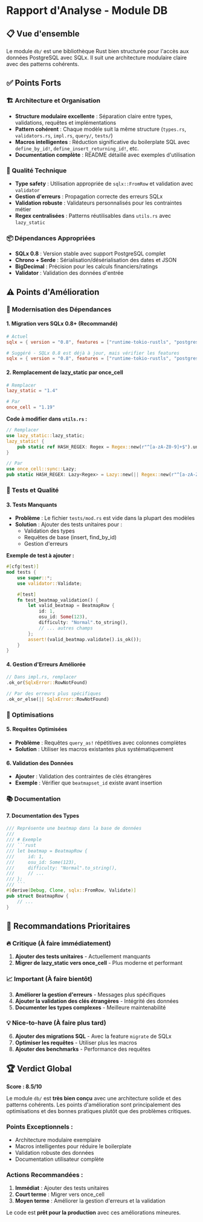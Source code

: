 # Rapport d'Analyse - Module DB

## 📋 Vue d'ensemble

Le module `db/` est une bibliothèque Rust bien structurée pour l'accès aux données PostgreSQL avec SQLx. Il suit une architecture modulaire claire avec des patterns cohérents.

## ✅ Points Forts

### 🏗️ Architecture et Organisation
- **Structure modulaire excellente** : Séparation claire entre types, validations, requêtes et implémentations
- **Pattern cohérent** : Chaque modèle suit la même structure (`types.rs`, `validators.rs`, `impl.rs`, `query/`, `tests/`)
- **Macros intelligentes** : Réduction significative du boilerplate SQL avec `define_by_id!`, `define_insert_returning_id!`, etc.
- **Documentation complète** : README détaillé avec exemples d'utilisation

### 🔧 Qualité Technique
- **Type safety** : Utilisation appropriée de `sqlx::FromRow` et validation avec `validator`
- **Gestion d'erreurs** : Propagation correcte des erreurs SQLx
- **Validation robuste** : Validateurs personnalisés pour les contraintes métier
- **Regex centralisées** : Patterns réutilisables dans `utils.rs` avec `lazy_static`

### 📦 Dépendances Appropriées
- **SQLx 0.8** : Version stable avec support PostgreSQL complet
- **Chrono + Serde** : Sérialisation/désérialisation des dates et JSON
- **BigDecimal** : Précision pour les calculs financiers/ratings
- **Validator** : Validation des données d'entrée

## ⚠️ Points d'Amélioration

### 🔄 Modernisation des Dépendances

#### 1. **Migration vers SQLx 0.8+ (Recommandé)**
```toml
# Actuel
sqlx = { version = "0.8", features = ["runtime-tokio-rustls", "postgres", "chrono", "json", "bigdecimal", "macros", "uuid"] }

# Suggéré - SQLx 0.8 est déjà à jour, mais vérifier les features
sqlx = { version = "0.8", features = ["runtime-tokio-rustls", "postgres", "chrono", "json", "bigdecimal", "macros", "uuid", "migrate"] }
```

#### 2. **Remplacement de lazy_static par once_cell**
```toml
# Remplacer
lazy_static = "1.4"

# Par
once_cell = "1.19"
```

**Code à modifier dans `utils.rs` :**
```rust
// Remplacer
use lazy_static::lazy_static;
lazy_static! {
    pub static ref HASH_REGEX: Regex = Regex::new(r"^[a-zA-Z0-9]+$").unwrap();
}

// Par
use once_cell::sync::Lazy;
pub static HASH_REGEX: Lazy<Regex> = Lazy::new(|| Regex::new(r"^[a-zA-Z0-9]+$").unwrap());
```

### 🧪 Tests et Qualité

#### 3. **Tests Manquants**
- **Problème** : Le fichier `tests/mod.rs` est vide dans la plupart des modèles
- **Solution** : Ajouter des tests unitaires pour :
  - Validation des types
  - Requêtes de base (insert, find_by_id)
  - Gestion d'erreurs

**Exemple de test à ajouter :**
```rust
#[cfg(test)]
mod tests {
    use super::*;
    use validator::Validate;

    #[test]
    fn test_beatmap_validation() {
        let valid_beatmap = BeatmapRow {
            id: 1,
            osu_id: Some(123),
            difficulty: "Normal".to_string(),
            // ... autres champs
        };
        assert!(valid_beatmap.validate().is_ok());
    }
}
```

#### 4. **Gestion d'Erreurs Améliorée**
```rust
// Dans impl.rs, remplacer
.ok_or(SqlxError::RowNotFound)

// Par des erreurs plus spécifiques
.ok_or_else(|| SqlxError::RowNotFound)
```

### 🚀 Optimisations

#### 5. **Requêtes Optimisées**
- **Problème** : Requêtes `query_as!` répétitives avec colonnes complètes
- **Solution** : Utiliser les macros existantes plus systématiquement

#### 6. **Validation des Données**
- **Ajouter** : Validation des contraintes de clés étrangères
- **Exemple** : Vérifier que `beatmapset_id` existe avant insertion

### 📚 Documentation

#### 7. **Documentation des Types**
```rust
/// Représente une beatmap dans la base de données
/// 
/// # Exemple
/// ```rust
/// let beatmap = BeatmapRow {
///     id: 1,
///     osu_id: Some(123),
///     difficulty: "Normal".to_string(),
///     // ...
/// };
/// ```
#[derive(Debug, Clone, sqlx::FromRow, Validate)]
pub struct BeatmapRow {
    // ...
}
```

## 🎯 Recommandations Prioritaires

### 🔥 Critique (À faire immédiatement)
1. **Ajouter des tests unitaires** - Actuellement manquants
2. **Migrer de lazy_static vers once_cell** - Plus moderne et performant

### 📈 Important (À faire bientôt)
3. **Améliorer la gestion d'erreurs** - Messages plus spécifiques
4. **Ajouter la validation des clés étrangères** - Intégrité des données
5. **Documenter les types complexes** - Meilleure maintenabilité

### 💡 Nice-to-have (À faire plus tard)
6. **Ajouter des migrations SQL** - Avec la feature `migrate` de SQLx
7. **Optimiser les requêtes** - Utiliser plus les macros
8. **Ajouter des benchmarks** - Performance des requêtes

## 🏆 Verdict Global

**Score : 8.5/10**

Le module `db/` est **très bien conçu** avec une architecture solide et des patterns cohérents. Les points d'amélioration sont principalement des optimisations et des bonnes pratiques plutôt que des problèmes critiques.

### Points Exceptionnels :
- Architecture modulaire exemplaire
- Macros intelligentes pour réduire le boilerplate
- Validation robuste des données
- Documentation utilisateur complète

### Actions Recommandées :
1. **Immédiat** : Ajouter des tests unitaires
2. **Court terme** : Migrer vers once_cell
3. **Moyen terme** : Améliorer la gestion d'erreurs et la validation

Le code est **prêt pour la production** avec ces améliorations mineures.
